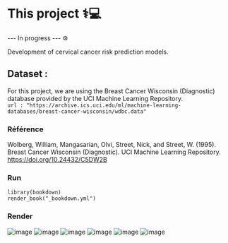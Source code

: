 
# This project ⚕💻
--- In progress --- ⚙️

Development of cervical cancer risk prediction models.

## Dataset :

For this project, we are using the Breast Cancer Wisconsin (Diagnostic) database provided by the UCI Machine Learning Repository.  
`url : "https://archive.ics.uci.edu/ml/machine-learning-databases/breast-cancer-wisconsin/wdbc.data"`

### Référence

Wolberg, William, Mangasarian, Olvi, Street, Nick, and Street, W. (1995). Breast Cancer Wisconsin (Diagnostic). UCI Machine Learning Repository. https://doi.org/10.24432/C5DW2B


### Run

 ```{r, echo=FALSE, message=FALSE}
 library(bookdown)
 render_book("_bookdown.yml")
 ```

### Render

![image](https://github.com/user-attachments/assets/0592aa98-c58a-4224-922e-01a0cd139787)
![image](https://github.com/user-attachments/assets/576f5bce-fc0c-43bb-891e-74bf9abcd7f0)
![image](https://github.com/user-attachments/assets/ee0b32ee-4a4b-4ea8-9ed8-584e19d2ee21)
![image](https://github.com/user-attachments/assets/f570f62d-9e78-4e4e-afd1-4b9e1faf8692)
![image](https://github.com/user-attachments/assets/de6767a5-1a65-4700-a907-bb7217b0cc5e)
![image](https://github.com/user-attachments/assets/e6a56dc3-f242-42f2-adc6-989a3b29a229)


